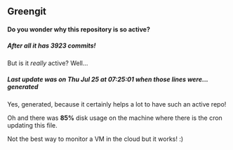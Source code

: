 ## Greengit

#### Do you wonder why this repository is so active?

##### After all it has 3923 commits!

But is it *really* active? Well...

##### Last update was on Thu Jul 25 at 07:25:01 when those lines were... generated

Yes, generated, because it certainly helps a lot to have such an active repo!

Oh and there was **85%** disk usage on the machine
where there is the cron updating this file.

Not the best way to monitor a VM in the cloud but it works! :)
